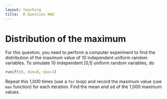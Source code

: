 ```yaml
---
layout: teaching
title:  R Question HW2
---
```


# Distribution of the maximum #

For this question, you need to perform a computer experiment to find the
distribution of the maximum value of 10 independent uniform random variables. To
simulate 10 independent [0,1] uniform random variables, do

```r
runif(10, min=0, max=1)
```

Repeat this 1,000 times (use a `for` loop) and record the maximum value (use
`max` function) for each iteration. Find the mean and sd of the 1,000 maximum
values.
